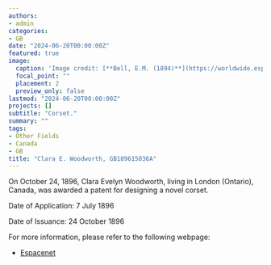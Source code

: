 ```yaml
---
authors:
- admin
categories:
- GB
date: "2024-06-20T00:00:00Z"
featured: true
image:
  caption: 'Image credit: [**Bell, E.M. (1894)**](https://worldwide.espacenet.com/patent/search/family/032534176/publication/GB189615036A?q=in%3Dclara%20evelyn%20woodworth)'
  focal_point: ""
  placement: 2
  preview_only: false
lastmod: "2024-06-20T00:00:00Z"
projects: []
subtitle: "Corset."
summary: ""
tags:
- Other Fields
- Canada
- GB 
title: "Clara E. Woodworth, GB189615036A"
---
```

On October 24, 1896, Clara Evelyn Woodworth, living in London (Ontario), Canada, was awarded a patent for designing a novel corset.

Date of Application: 7 July 1896

Date of Issuance: 24 October 1896

For more information, please refer to the following webpage: 

- [Espacenet](https://worldwide.espacenet.com/patent/search/family/032534176/publication/GB189615036A?q=in%3Dclara%20evelyn%20woodworth)

